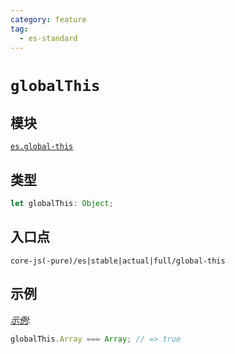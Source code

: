 ```yaml
---
category: feature
tag:
  - es-standard
---
```


# `globalThis`

## 模块

[`es.global-this`](https://github.com/zloirock/core-js/blob/master/packages/core-js/modules/es.global-this.js)

## 类型

```ts
let globalThis: Object;
```

## 入口点

```
core-js(-pure)/es|stable|actual|full/global-this
```

## 示例

[_示例_](https://goo.gl/LAifsc):

```js
globalThis.Array === Array; // => true
```
